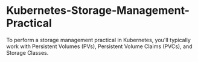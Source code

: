 # Kubernetes-Storage-Management-Practical
To perform a storage management practical in Kubernetes, you'll typically work with Persistent Volumes (PVs), Persistent Volume Claims (PVCs), and Storage Classes. 
